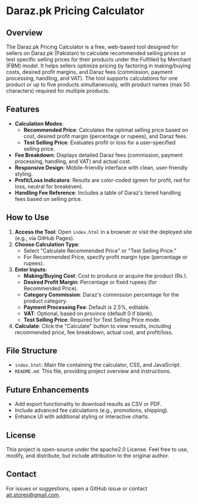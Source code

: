 # Daraz.pk Pricing Calculator

## Overview
The Daraz.pk Pricing Calculator is a free, web-based tool designed for sellers on Daraz.pk (Pakistan) to calculate recommended selling prices or test specific selling prices for their products under the Fulfilled by Merchant (FBM) model. It helps sellers optimize pricing by factoring in making/buying costs, desired profit margins, and Daraz fees (commission, payment processing, handling, and VAT). The tool supports calculations for one product or up to five products simultaneously, with product names (max 50 characters) required for multiple products.

## Features
- **Calculation Modes**:
  - **Recommended Price**: Calculates the optimal selling price based on cost, desired profit margin (percentage or rupees), and Daraz fees.
  - **Test Selling Price**: Evaluates profit or loss for a user-specified selling price.
- **Fee Breakdown**: Displays detailed Daraz fees (commission, payment processing, handling, and VAT) and actual cost.
- **Responsive Design**: Mobile-friendly interface with clean, user-friendly styling.
- **Profit/Loss Indicators**: Results are color-coded (green for profit, red for loss, neutral for breakeven).
- **Handling Fee Reference**: Includes a table of Daraz's tiered handling fees based on selling price.

## How to Use
1. **Access the Tool**: Open `index.html` in a browser or visit the deployed site (e.g., via GitHub Pages).
2. **Choose Calculation Type**:
   - Select "Calculate Recommended Price" or "Test Selling Price."
   - For Recommended Price, specify profit margin type (percentage or rupees).
3. **Enter Inputs**:
   - **Making/Buying Cost**: Cost to produce or acquire the product (Rs.).
   - **Desired Profit Margin**: Percentage or fixed rupees (for Recommended Price).
   - **Category Commission**: Daraz's commission percentage for the product category.
   - **Payment Processing Fee**: Default is 2.5%, editable.
   - **VAT**: Optional, based on province (default 0 if blank).
   - **Test Selling Price**: Required for Test Selling Price mode.
4. **Calculate**: Click the "Calculate" button to view results, including recommended price, fee breakdown, actual cost, and profit/loss.



## File Structure
- `index.html`: Main file containing the calculator, CSS, and JavaScript.
- `README.md`: This file, providing project overview and instructions.

## Future Enhancements
- Add export functionality to download results as CSV or PDF.
- Include advanced fee calculations (e.g., promotions, shipping).
- Enhance UI with additional styling or interactive charts.

## License
This project is open-source under the apache2.0 License. Feel free to use, modify, and distribute, but include attribution to the original author.

## Contact
For issues or suggestions, open a GitHub issue or contact ajt.stores@gmail.com.
